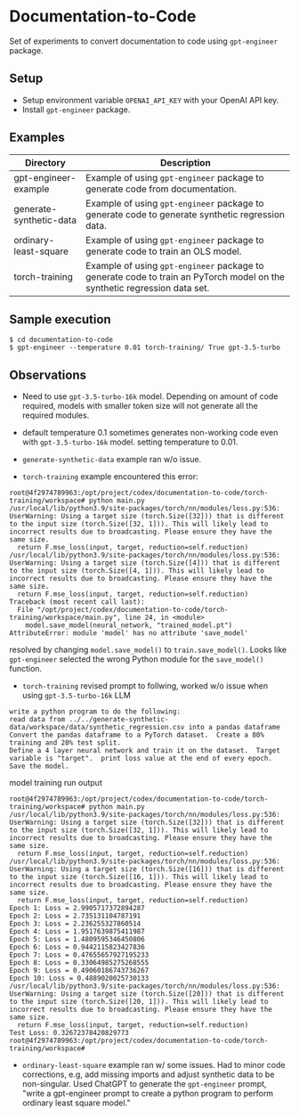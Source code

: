 # Documentation-to-Code

Set of experiments to convert documentation to code using `gpt-engineer` package.

## Setup
* Setup environment variable `OPENAI_API_KEY` with your OpenAI API key.
* Install `gpt-engineer` package.

## Examples
|Directory| Description                                                                         |
|---|-------------------------------------------------------------------------------------|
|gpt-engineer-example| Example of using `gpt-engineer` package to generate code from documentation.        |
|generate-synthetic-data| Example of using `gpt-engineer` package to generate code to generate synthetic regression data. |
| ordinary-least-square| Example of using `gpt-engineer` package to generate code to train an OLS model.     |
|torch-training| Example of using `gpt-engineer` package to generate code to train an PyTorch model on the synthetic regression data set. |


## Sample execution


```
$ cd documentation-to-code
$ gpt-engineer --temperature 0.01 torch-training/ True gpt-3.5-turbo
```

## Observations

* Need to use `gpt-3.5-turbo-16k` model.  Depending on amount of code required, models with smaller token size will not generate all the required modules. 

* default temperature 0.1 sometimes generates non-working code even with `gpt-3.5-turbo-16k` model.  setting temperature to 0.01.

* `generate-synthetic-data` example ran w/o issue.

* `torch-training` example encountered this error:
```text
root@4f2974789963:/opt/project/codex/documentation-to-code/torch-training/workspace# python main.py
/usr/local/lib/python3.9/site-packages/torch/nn/modules/loss.py:536: UserWarning: Using a target size (torch.Size([32])) that is different to the input size (torch.Size([32, 1])). This will likely lead to incorrect results due to broadcasting. Please ensure they have the same size.
  return F.mse_loss(input, target, reduction=self.reduction)
/usr/local/lib/python3.9/site-packages/torch/nn/modules/loss.py:536: UserWarning: Using a target size (torch.Size([4])) that is different to the input size (torch.Size([4, 1])). This will likely lead to incorrect results due to broadcasting. Please ensure they have the same size.
  return F.mse_loss(input, target, reduction=self.reduction)
Traceback (most recent call last):
  File "/opt/project/codex/documentation-to-code/torch-training/workspace/main.py", line 24, in <module>
    model.save_model(neural_network, "trained_model.pt")
AttributeError: module 'model' has no attribute 'save_model'
```
  resolved by changing `model.save_model()` to `train.save_model()`.  Looks like `gpt-engineer` selected the wrong Python module for the `save_model()` function.

* `torch-training` revised prompt to follwing, worked w/o issue when using `gpt-3.5-turbo-16k` LLM
```text
write a python program to do the following:
read data from ../../generate-synthetic-data/workspace/data/synthetic_regression.csv into a pandas dataframe
Convert the pandas dataframe to a PyTorch dataset.  Create a 80% training and 20% test split.
Define a 4 layer neural network and train it on the dataset.  Target variable is "target".  print loss value at the end of every epoch.
Save the model.
```

model training run output
```text
root@4f2974789963:/opt/project/codex/documentation-to-code/torch-training/workspace# python main.py
/usr/local/lib/python3.9/site-packages/torch/nn/modules/loss.py:536: UserWarning: Using a target size (torch.Size([32])) that is different to the input size (torch.Size([32, 1])). This will likely lead to incorrect results due to broadcasting. Please ensure they have the same size.
  return F.mse_loss(input, target, reduction=self.reduction)
/usr/local/lib/python3.9/site-packages/torch/nn/modules/loss.py:536: UserWarning: Using a target size (torch.Size([16])) that is different to the input size (torch.Size([16, 1])). This will likely lead to incorrect results due to broadcasting. Please ensure they have the same size.
  return F.mse_loss(input, target, reduction=self.reduction)
Epoch 1: Loss = 2.9905717372894287
Epoch 2: Loss = 2.735131104787191
Epoch 3: Loss = 2.236255327860514
Epoch 4: Loss = 1.9517639875411987
Epoch 5: Loss = 1.4809595346450806
Epoch 6: Loss = 0.9442115823427836
Epoch 7: Loss = 0.47655657927195233
Epoch 8: Loss = 0.33064985275268555
Epoch 9: Loss = 0.49060186743736267
Epoch 10: Loss = 0.4889020025730133
/usr/local/lib/python3.9/site-packages/torch/nn/modules/loss.py:536: UserWarning: Using a target size (torch.Size([20])) that is different to the input size (torch.Size([20, 1])). This will likely lead to incorrect results due to broadcasting. Please ensure they have the same size.
  return F.mse_loss(input, target, reduction=self.reduction)
Test Loss: 0.32672378420829773
root@4f2974789963:/opt/project/codex/documentation-to-code/torch-training/workspace#
```

* `ordinary-least-square` example ran w/ some issues.  Had to minor code corrections, e.g, add missing imports and adjust synthetic data to be non-singular.  Used ChatGPT to generate the `gpt-engineer` prompt, "write a gpt-engineer prompt to create a python program to perform ordinary least square model."